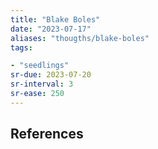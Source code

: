 ```yaml
---
title: "Blake Boles"
date: "2023-07-17"
aliases: "thougths/blake-boles"
tags:

- "seedlings"
sr-due: 2023-07-20
sr-interval: 3
sr-ease: 250
---
```




## References
